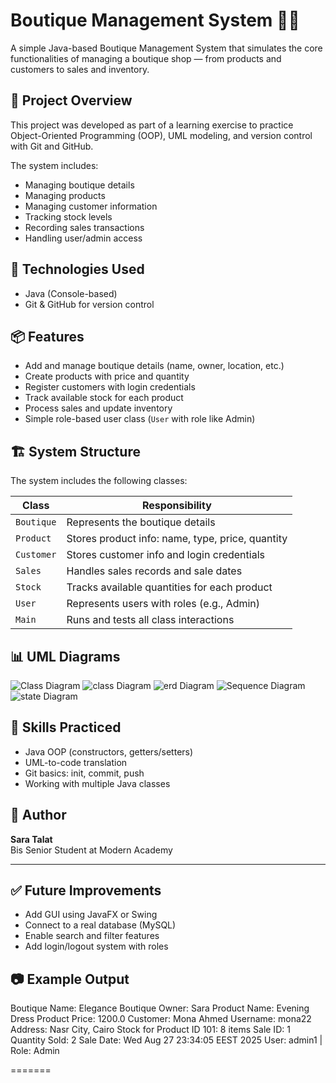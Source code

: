 
# Boutique Management System 👗🧾

A simple Java-based Boutique Management System that simulates the core functionalities of managing a boutique shop — from products and customers to sales and inventory.

## 🚀 Project Overview

This project was developed as part of a learning exercise to practice Object-Oriented Programming (OOP), UML modeling, and version control with Git and GitHub.

The system includes:

- Managing boutique details
- Managing products
- Managing customer information
- Tracking stock levels
- Recording sales transactions
- Handling user/admin access

## 📁 Technologies Used

- Java (Console-based)
- Git & GitHub for version control

## 📦 Features

- Add and manage boutique details (name, owner, location, etc.)
- Create products with price and quantity
- Register customers with login credentials
- Track available stock for each product
- Process sales and update inventory
- Simple role-based user class (`User` with role like Admin)

## 🏗️ System Structure

The system includes the following classes:

| Class       | Responsibility                                      |
|-------------|------------------------------------------------------|
| `Boutique`  | Represents the boutique details                      |
| `Product`   | Stores product info: name, type, price, quantity     |
| `Customer`  | Stores customer info and login credentials           |
| `Sales`     | Handles sales records and sale dates                 |
| `Stock`     | Tracks available quantities for each product         |
| `User`      | Represents users with roles (e.g., Admin)            |
| `Main`      | Runs and tests all class interactions                |

## 📊 UML Diagrams
![Class Diagram](diagrams/activity.png)
![class Diagram](diagrams/class.jpg)
![erd Diagram](diagrams/erd.jpg)
![Sequence Diagram](diagrams/sequense.jpg)
![state Diagram](diagrams/state.jpg)

## 🧠 Skills Practiced

- Java OOP (constructors, getters/setters)
- UML-to-code translation
- Git basics: init, commit, push
- Working with multiple Java classes

## 📌 Author

**Sara Talat**  
Bis Senior Student at Modern Academy

---

## ✅ Future Improvements

- Add GUI using JavaFX or Swing
- Connect to a real database (MySQL)
- Enable search and filter features
- Add login/logout system with roles



## 📷 Example Output

Boutique Name: Elegance Boutique
Owner: Sara
Product Name: Evening Dress
Product Price: 1200.0
Customer: Mona Ahmed
Username: mona22
Address: Nasr City, Cairo
Stock for Product ID 101: 8 items
Sale ID: 1
Quantity Sold: 2
Sale Date: Wed Aug 27 23:34:05 EEST 2025
User: admin1 | Role: Admin

=======
